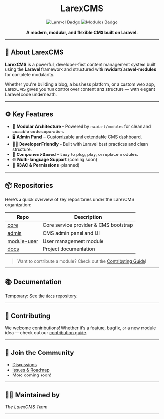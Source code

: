 <h1 align="center">LarexCMS</h1>

<p align="center">
  <img src="https://img.shields.io/badge/built%20with-Laravel-red?style=flat-square" alt="Laravel Badge">
  <img src="https://img.shields.io/badge/modular-powered%20by%20nwidart/modules-blue?style=flat-square" alt="Modules Badge">
  <br><br>
  <strong>A modern, modular, and flexible CMS built on Laravel.</strong>
</p>

---

## 🌟 About LarexCMS

**LarexCMS** is a powerful, developer-first content management system built using the **Laravel** framework and structured with **nwidart/laravel-modules** for complete modularity.

Whether you're building a blog, a business platform, or a custom web app, LarexCMS gives you full control over content and structure — with elegant Laravel code underneath.

---

## ⚙️ Key Features

- 🧩 **Modular Architecture** – Powered by `nwidart/modules` for clean and scalable code separation.
- 🖥️ **Admin Panel** – Customizable and extendable CMS dashboard.
- 🧑‍💻 **Developer Friendly** – Built with Laravel best practices and clean structure.
- 🧱 **Component-Based** – Easy to plug, play, or replace modules.
- 🌐 **Multi-language Support** (coming soon)
- 🔐 **RBAC & Permissions** (planned)

---

## 📦 Repositories

Here’s a quick overview of key repositories under the LarexCMS organization:

| Repo | Description |
|------|-------------|
| [core](https://github.com/LarexCMS/core) | Core service provider & CMS bootstrap |
| [admin](https://github.com/LarexCMS/admin) | CMS admin panel and UI |
| [module-user](https://github.com/LarexCMS/module-user) | User management module |
| [docs](https://github.com/LarexCMS/docs) | Project documentation |

> Want to contribute a module? Check out the [Contributing Guide](https://github.com/LarexCMS/docs)!

---

## 📚 Documentation

Temporary: See the [`docs`](https://github.com/LarexCMS/docs) repository.

---

## 🤝 Contributing

We welcome contributions! Whether it's a feature, bugfix, or a new module idea — check out our [contribution guide](https://github.com/LarexCMS/docs/blob/main/CONTRIBUTING.md).

---

## 💬 Join the Community

- [Discussions](https://github.com/LarexCMS)
- [Issues & Roadmap](https://github.com/LarexCMS/core/issues)
- More coming soon!

---

## 🧑‍🚀 Maintained by

*The LarexCMS Team*

---
